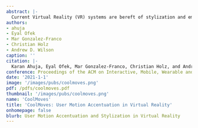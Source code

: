 ```yaml
---
abstract: |-
  Current Virtual Reality (VR) systems are bereft of stylization and embellishment of the user's motion - concepts that have been well explored in animations for games and movies. We present CoolMoves, a system for expressive and accentuated full-body motion synthesis of a user's virtual avatar in real-time, from the limited input cues afforded by current consumer-grade VR systems, specifically headset and hand positions. We make use of existing motion capture databases as a template motion repository to draw from. We match similar spatio-temporal motions present in the database and then interpolate between them using a weighted distance metric. Joint prediction probability is then used to temporally smooth the synthesized motion, using human motion dynamics as a priori. This allows our system to work well even with very sparse motion databases (e.g., with only 3-5 motions per action). We validate our system with four experiments: a technical evaluation of our quantitative pose reconstruction and three additional user studies to evaluate the motion quality, embodiment and agency.
authors:
- ahuja
- Eyal Ofek
- Mar Gonzalez-Franco
- Christian Holz
- Andrew D. Wilson
caption: ''
citation: |-
  Karan Ahuja, Eyal Ofek, Mar Gonzalez-Franco, Christian Holz, and Andrew D. Wilson. 2021. CoolMoves: User Motion Accentuation in Virtual Reality. Proceedings ACM Interactive Mobile Wearable Ubiquitous Technologies 5, 2, Article 52 (June 2021), 23 pages. DOI:https://doi.org/10.1145/3463499/3379337.3415588
conference: Proceedings of the ACM on Interactive, Mobile, Wearable and Ubiquitous Technologies (IMWUT)
date: '2021-1-1'
image: '/images/pubs/coolmoves.png'
pdf: /pdfs/coolmoves.pdf
thumbnail: '/images/pubs/coolmoves.png'
name: 'CoolMoves'
title: 'CoolMoves: User Motion Accentuation in Virtual Reality'
onhomepage: false
blurb: User Motion Accentuation and Stylization in Virtual Reality
---
```

